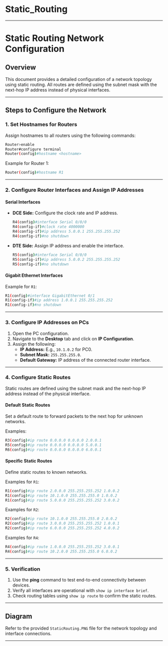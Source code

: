 # Static_Routing

---

# Static Routing Network Configuration

## Overview

This document provides a detailed configuration of a network topology using static routing. All routes are defined using the subnet mask with the next-hop IP address instead of physical interfaces.

---

## Steps to Configure the Network

### 1. Set Hostnames for Routers

Assign hostnames to all routers using the following commands:

```bash
Router>enable
Router#configure terminal
Router(config)#hostname <hostname>
```

Example for Router 1:
```bash
Router(config)#hostname R1
```

---

### 2. Configure Router Interfaces and Assign IP Addresses

#### **Serial Interfaces**
- **DCE Side:** Configure the clock rate and IP address.
  ```bash
  R4(config)#interface Serial 0/0/0
  R4(config-if)#clock rate 4000000
  R4(config-if)#ip address 5.0.0.1 255.255.255.252
  R4(config-if)#no shutdown
  ```
- **DTE Side:** Assign IP address and enable the interface.
  ```bash
  R5(config)#interface Serial 0/0/0
  R5(config-if)#ip address 5.0.0.2 255.255.255.252
  R5(config-if)#no shutdown
  ```

#### **Gigabit Ethernet Interfaces**
Example for `R1`:
```bash
R1(config)#interface GigabitEthernet 0/1
R1(config-if)#ip address 1.0.0.1 255.255.255.252
R1(config-if)#no shutdown
```

---

### 3. Configure IP Addresses on PCs

1. Open the PC configuration.
2. Navigate to the **Desktop** tab and click on **IP Configuration**.
3. Assign the following:
   - **IP Address:** E.g., `10.1.0.2` for PC0.
   - **Subnet Mask:** `255.255.255.0`.
   - **Default Gateway:** IP address of the connected router interface.

---

### 4. Configure Static Routes

Static routes are defined using the subnet mask and the next-hop IP address instead of the physical interface.

#### **Default Static Routes**
Set a default route to forward packets to the next hop for unknown networks.

Examples:
```bash
R3(config)#ip route 0.0.0.0 0.0.0.0 2.0.0.1
R5(config)#ip route 0.0.0.0 0.0.0.0 5.0.0.1
R6(config)#ip route 0.0.0.0 0.0.0.0 6.0.0.1
```

#### **Specific Static Routes**
Define static routes to known networks.

Examples for `R1`:
```bash
R1(config)#ip route 2.0.0.0 255.255.255.252 1.0.0.2
R1(config)#ip route 10.1.0.0 255.255.255.0 1.0.0.2
R1(config)#ip route 5.0.0.0 255.255.255.252 3.0.0.2
```

Examples for `R2`:
```bash
R2(config)#ip route 10.1.0.0 255.255.255.0 2.0.0.2
R2(config)#ip route 3.0.0.0 255.255.255.252 1.0.0.1
R2(config)#ip route 6.0.0.0 255.255.255.252 4.0.0.2
```

Examples for `R4`:
```bash
R4(config)#ip route 1.0.0.0 255.255.255.252 3.0.0.1
R4(config)#ip route 10.2.0.0 255.255.255.0 6.0.0.2
```

---

### 5. Verification

1. Use the **ping** command to test end-to-end connectivity between devices.
2. Verify all interfaces are operational with `show ip interface brief`.
3. Check routing tables using `show ip route` to confirm the static routes.

---

## Diagram

Refer to the provided `StaticRouting.PNG` file for the network topology and interface connections.

---

